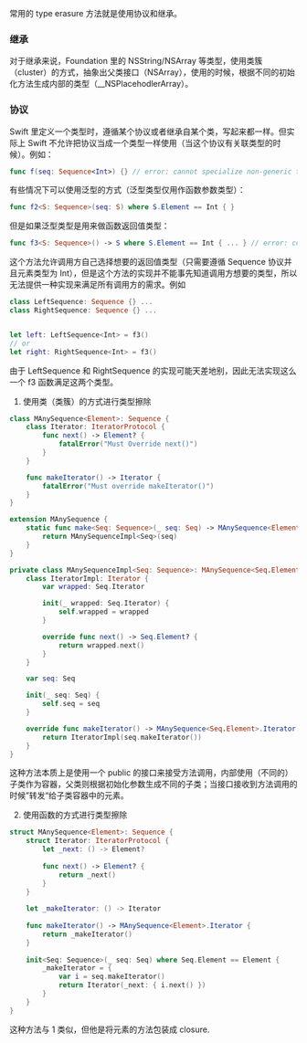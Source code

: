 常用的 type erasure 方法就是使用协议和继承。

### 继承

对于继承来说，Foundation 里的 NSString/NSArray 等类型，使用类簇（cluster）的方式，抽象出父类接口（NSArray），使用的时候，根据不同的初始化方法生成内部的类型（__NSPlacehodlerArray）。

### 协议
Swift 里定义一个类型时，遵循某个协议或者继承自某个类，写起来都一样。但实际上 Swift 不允许把协议当成一个类型一样使用（当这个协议有关联类型的时候）。例如：

```swift
func f(seq: Sequence<Int>) {} // error: cannot specialize non-generic type 'Sequence'
```

有些情况下可以使用泛型的方式（泛型类型仅用作函数参数类型）：

```swift
func f2<S: Sequence>(seq: S) where S.Element == Int { }
```

但是如果泛型类型是用来做函数返回值类型：

```swift
func f3<S: Sequence>() -> S where S.Element == Int { ... } // error: contextual type 'S' cannot be used with array literal
```

这个方法允许调用方自己选择想要的返回值类型（只需要遵循 Sequence 协议并且元素类型为 Int），但是这个方法的实现并不能事先知道调用方想要的类型，所以无法提供一种实现来满足所有调用方的需求。例如

```swift
class LeftSequence: Sequence {} ...
class RightSequence: Sequence {} ...


let left: LeftSequence<Int> = f3()
// or
let right: RightSequence<Int> = f3()
```

由于 LeftSequence 和 RightSequence 的实现可能天差地别，因此无法实现这么一个 f3 函数满足这两个类型。

1. 使用类（类簇）的方式进行类型擦除

```swift
class MAnySequence<Element>: Sequence {
    class Iterator: IteratorProtocol {
        func next() -> Element? {
            fatalError("Must Override next()")
        }
    }

    func makeIterator() -> Iterator {
        fatalError("Must override makeIterator()")
    }
}

extension MAnySequence {
    static func make<Seq: Sequence>(_ seq: Seq) -> MAnySequence<Element> where Seq.Element == Element {
        return MAnySequenceImpl<Seq>(seq)
    }
}

private class MAnySequenceImpl<Seq: Sequence>: MAnySequence<Seq.Element> {
    class IteratorImpl: Iterator {
        var wrapped: Seq.Iterator

        init(_ wrapped: Seq.Iterator) {
            self.wrapped = wrapped
        }

        override func next() -> Seq.Element? {
            return wrapped.next()
        }
    }

    var seq: Seq

    init(_ seq: Seq) {
        self.seq = seq
    }

    override func makeIterator() -> MAnySequence<Seq.Element>.Iterator {
        return IteratorImpl(seq.makeIterator())
    }
}
```

这种方法本质上是使用一个 public 的接口来接受方法调用，内部使用（不同的）子类作为容器，父类则根据初始化参数生成不同的子类；当接口接收到方法调用的时候”转发“给子类容器中的元素。

2. 使用函数的方式进行类型擦除

```swift
struct MAnySequence<Element>: Sequence {
    struct Iterator: IteratorProtocol {
        let _next: () -> Element?
        
        func next() -> Element? {
            return _next()
        }
    }
    
    let _makeIterator: () -> Iterator
    
    func makeIterator() -> MAnySequence<Element>.Iterator {
        return _makeIterator()
    }
    
    init<Seq: Sequence>(_ seq: Seq) where Seq.Element == Element {
        _makeIterator = {
            var i = seq.makeIterator()
            return Iterator(_next: { i.next() })
        }
    }
}
```

这种方法与 1 类似，但他是将元素的方法包装成 closure.


